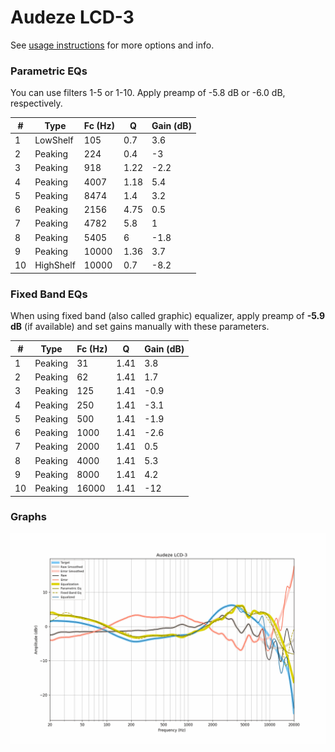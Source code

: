 # Audeze LCD-3
See [usage instructions](https://github.com/jaakkopasanen/AutoEq#usage) for more options and info.

### Parametric EQs
You can use filters 1-5 or 1-10. Apply preamp of -5.8 dB or -6.0 dB, respectively.

|   # | Type      |   Fc (Hz) |    Q |   Gain (dB) |
|-----|-----------|-----------|------|-------------|
|   1 | LowShelf  |       105 | 0.7  |         3.6 |
|   2 | Peaking   |       224 | 0.4  |        -3   |
|   3 | Peaking   |       918 | 1.22 |        -2.2 |
|   4 | Peaking   |      4007 | 1.18 |         5.4 |
|   5 | Peaking   |      8474 | 1.4  |         3.2 |
|   6 | Peaking   |      2156 | 4.75 |         0.5 |
|   7 | Peaking   |      4782 | 5.8  |         1   |
|   8 | Peaking   |      5405 | 6    |        -1.8 |
|   9 | Peaking   |     10000 | 1.36 |         3.7 |
|  10 | HighShelf |     10000 | 0.7  |        -8.2 |

### Fixed Band EQs
When using fixed band (also called graphic) equalizer, apply preamp of **-5.9 dB** (if available) and set gains manually with these parameters.

|   # | Type    |   Fc (Hz) |    Q |   Gain (dB) |
|-----|---------|-----------|------|-------------|
|   1 | Peaking |        31 | 1.41 |         3.8 |
|   2 | Peaking |        62 | 1.41 |         1.7 |
|   3 | Peaking |       125 | 1.41 |        -0.9 |
|   4 | Peaking |       250 | 1.41 |        -3.1 |
|   5 | Peaking |       500 | 1.41 |        -1.9 |
|   6 | Peaking |      1000 | 1.41 |        -2.6 |
|   7 | Peaking |      2000 | 1.41 |         0.5 |
|   8 | Peaking |      4000 | 1.41 |         5.3 |
|   9 | Peaking |      8000 | 1.41 |         4.2 |
|  10 | Peaking |     16000 | 1.41 |       -12   |

### Graphs
![](./Audeze%20LCD-3.png)
